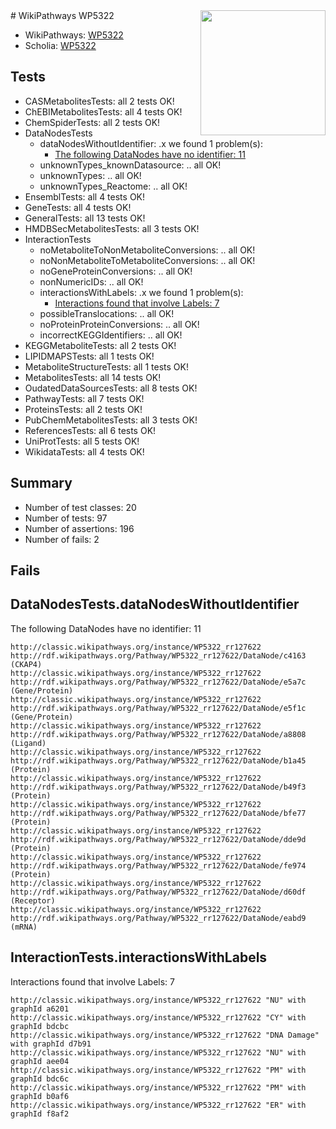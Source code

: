 <img style="float: right; width: 200px" src="https://upload.wikimedia.org/wikipedia/commons/thumb/8/83/Wplogo_with_text_500.png/640px-Wplogo_with_text_500.png" />
# WikiPathways WP5322

* WikiPathways: [WP5322](https://wikipathways.org/pathways/WP5322)
* Scholia: [WP5322](https://scholia.toolforge.org/wikipathways/WP5322)
## Tests
* CASMetabolitesTests: all 2 tests OK!
* ChEBIMetabolitesTests: all 4 tests OK!
* ChemSpiderTests: all 2 tests OK!
* DataNodesTests
    * dataNodesWithoutIdentifier: .x we found 1 problem(s):
        * [The following DataNodes have no identifier: 11](#8792c491)
    * unknownTypes_knownDatasource: .. all OK!
    * unknownTypes: .. all OK!
    * unknownTypes_Reactome: .. all OK!
* EnsemblTests: all 4 tests OK!
* GeneTests: all 4 tests OK!
* GeneralTests: all 13 tests OK!
* HMDBSecMetabolitesTests: all 3 tests OK!
* InteractionTests
    * noMetaboliteToNonMetaboliteConversions: .. all OK!
    * noNonMetaboliteToMetaboliteConversions: .. all OK!
    * noGeneProteinConversions: .. all OK!
    * nonNumericIDs: .. all OK!
    * interactionsWithLabels: .x we found 1 problem(s):
        * [Interactions found that involve Labels: 7](#630d267e)
    * possibleTranslocations: .. all OK!
    * noProteinProteinConversions: .. all OK!
    * incorrectKEGGIdentifiers: .. all OK!
* KEGGMetaboliteTests: all 2 tests OK!
* LIPIDMAPSTests: all 1 tests OK!
* MetaboliteStructureTests: all 1 tests OK!
* MetabolitesTests: all 14 tests OK!
* OudatedDataSourcesTests: all 8 tests OK!
* PathwayTests: all 7 tests OK!
* ProteinsTests: all 2 tests OK!
* PubChemMetabolitesTests: all 3 tests OK!
* ReferencesTests: all 6 tests OK!
* UniProtTests: all 5 tests OK!
* WikidataTests: all 4 tests OK!


## Summary

* Number of test classes: 20
* Number of tests: 97
* Number of assertions: 196
* Number of fails: 2

## Fails

<a name="8792c491" />

## DataNodesTests.dataNodesWithoutIdentifier

The following DataNodes have no identifier: 11
```
http://classic.wikipathways.org/instance/WP5322_rr127622 http://rdf.wikipathways.org/Pathway/WP5322_rr127622/DataNode/c4163 (CKAP4)
http://classic.wikipathways.org/instance/WP5322_rr127622 http://rdf.wikipathways.org/Pathway/WP5322_rr127622/DataNode/e5a7c (Gene/Protein)
http://classic.wikipathways.org/instance/WP5322_rr127622 http://rdf.wikipathways.org/Pathway/WP5322_rr127622/DataNode/e5f1c (Gene/Protein)
http://classic.wikipathways.org/instance/WP5322_rr127622 http://rdf.wikipathways.org/Pathway/WP5322_rr127622/DataNode/a8808 (Ligand)
http://classic.wikipathways.org/instance/WP5322_rr127622 http://rdf.wikipathways.org/Pathway/WP5322_rr127622/DataNode/b1a45 (Protein)
http://classic.wikipathways.org/instance/WP5322_rr127622 http://rdf.wikipathways.org/Pathway/WP5322_rr127622/DataNode/b49f3 (Protein)
http://classic.wikipathways.org/instance/WP5322_rr127622 http://rdf.wikipathways.org/Pathway/WP5322_rr127622/DataNode/bfe77 (Protein)
http://classic.wikipathways.org/instance/WP5322_rr127622 http://rdf.wikipathways.org/Pathway/WP5322_rr127622/DataNode/dde9d (Protein)
http://classic.wikipathways.org/instance/WP5322_rr127622 http://rdf.wikipathways.org/Pathway/WP5322_rr127622/DataNode/fe974 (Protein)
http://classic.wikipathways.org/instance/WP5322_rr127622 http://rdf.wikipathways.org/Pathway/WP5322_rr127622/DataNode/d60df (Receptor)
http://classic.wikipathways.org/instance/WP5322_rr127622 http://rdf.wikipathways.org/Pathway/WP5322_rr127622/DataNode/eabd9 (mRNA)
```

<a name="630d267e" />

## InteractionTests.interactionsWithLabels

Interactions found that involve Labels: 7
```
http://classic.wikipathways.org/instance/WP5322_rr127622 "NU" with graphId a6201
http://classic.wikipathways.org/instance/WP5322_rr127622 "CY" with graphId bdcbc
http://classic.wikipathways.org/instance/WP5322_rr127622 "DNA Damage" with graphId d7b91
http://classic.wikipathways.org/instance/WP5322_rr127622 "NU" with graphId aee04
http://classic.wikipathways.org/instance/WP5322_rr127622 "PM" with graphId bdc6c
http://classic.wikipathways.org/instance/WP5322_rr127622 "PM" with graphId b0af6
http://classic.wikipathways.org/instance/WP5322_rr127622 "ER" with graphId f8af2
```

